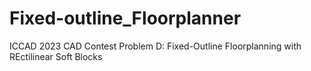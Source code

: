 # Fixed-outline_Floorplanner
ICCAD 2023 CAD Contest Problem D: Fixed-Outline Floorplanning with REctilinear Soft Blocks
